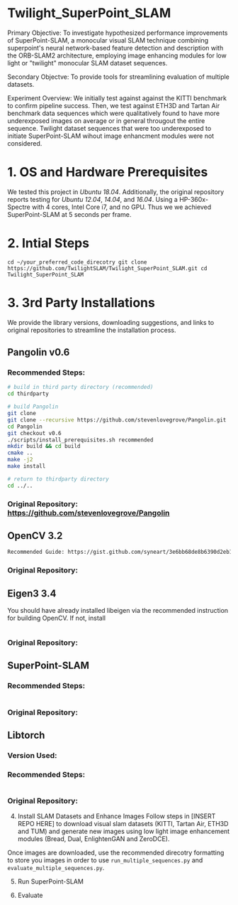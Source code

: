 # Twilight_SuperPoint_SLAM
Primary Objective: To investigate hypothesized performance improvements of SuperPoint-SLAM, a monocular visual SLAM technique combining superpoint's neural network-based feature detection and description with the ORB-SLAM2 architecture, employing image enhancing modules for low light or "twilight" monocular SLAM dataset sequences. 

Secondary Objectve: To provide tools for streamlining evaluation of multiple datasets.

Experiment Overview: We initially test against against the KITTI benchmark to confirm pipeline success. Then, we test against ETH3D and Tartan Air benchmark data sequences which were qualitatively found to have more underexposed images on average or in general througout the entire sequence. Twilight dataset sequences that were too underexposed to initiate SuperPoint-SLAM wihout image enhancment modules were not considered.

# 1. OS and Hardware Prerequisites
We tested this project in *Ubuntu 18.04*. Additionally, the original repository reports testing for *Ubuntu 12.04*, *14.04*, and *16.04*. Using a HP-360x-Spectre with 4 cores, Intel Core i7, and no GPU. Thus we  we achieved SuperPoint-SLAM at 5 seconds per frame.

# 2. Intial Steps
`
cd ~/your_preferred_code_direcotry
git clone https://github.com/TwilightSLAM/Twilight_SuperPoint_SLAM.git
cd Twilight_SuperPoint_SLAM
`

# 3. 3rd Party Installations
We provide the library versions, downloading suggestions, and links to original repositories to streamline the installation process.

## Pangolin v0.6
### Recommended Steps:
``` bash
# build in third party directory (recommended)
cd thirdparty

# build Pangolin
git clone 
git clone --recursive https://github.com/stevenlovegrove/Pangolin.git
cd Pangolin
git checkout v0.6
./scripts/install_prerequisites.sh recommended
mkdir build && cd build
cmake ..
make -j2
make install

# return to thirdparty directory
cd ../..
```
### Original Repository: https://github.com/stevenlovegrove/Pangolin

## OpenCV 3.2
```bash
Recommended Guide: https://gist.github.com/syneart/3e6bb68de8b6390d2eb18bff67767dcb
```
### Original Repository:

## Eigen3 3.4
You should have already installed libeigen via the recommended instruction for building OpenCV. If not, install 
```bash


```
### Original Repository:

## SuperPoint-SLAM

### Recommended Steps:
```bash

```
### Original Repository:

## Libtorch
### Version Used:
### Recommended Steps:
```bash

```
### Original Repository:

4. Install SLAM Datasets and Enhance Images
Follow steps in [INSERT REPO HERE] to download visual slam datasets (KITTI, Tartan Air, ETH3D and TUM) and generate new images using low light image enhancement modules (Bread, Dual, EnlightenGAN and ZeroDCE).

Once images are downloaded, use the recommended direcotry formatting to store you images in order to use `run_multiple_sequences.py` and `evaluate_multiple_sequences.py`.

5. Run SuperPoint-SLAM

6. Evaluate 
